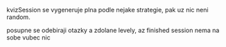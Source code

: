 kvizSession se vygeneruje plna podle nejake strategie, pak uz nic neni random.

posupne se odebiraji otazky a zdolane levely, az finished session nema na sobe vubec nic